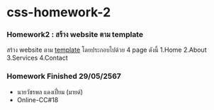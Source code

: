 # css-homework-2
### Homework2 : สร้าง website ตาม template
สร้าง website ตาม [template](https://www.wix.com/website-template/view/html/1905?siteId=bf6aeb61-6d03-4b41-9d17-41510aea2db8&metaSiteId=a82e916a-5f83-4c62-ad07-53c98a45a9e6&originUrl=https%3A%2F%2Fwww.wix.com%2Fwebsite%2Ftemplates&tpClick=view_button) โดยประกอบไปด้วย 4 page ดังนี้
1.Home
2.About
3.Services
4.Contact

### Homework Finished 29/05/2567
- นายวัชรพล แดงเปี่ยม (มายด์)
- Online-CC#18
